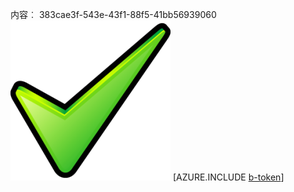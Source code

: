 内容︰ 383cae3f-543e-43f1-88f5-41bb56939060![图像](e8b28e2e-da69-4bd0-854b-5cbd8fb66044.png)
[AZURE.INCLUDE [b-token](a94a437d-75cb-4158-b1bc-5b4194e3489b.md)]
